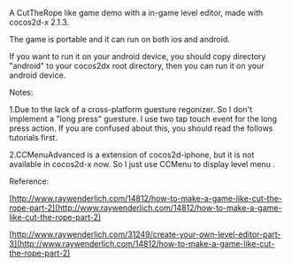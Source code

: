 A CutTheRope like game demo with a in-game level editor,  made with cocos2d-x 2.1.3.

The game is portable and it can run on both ios and android.

If you want to run it on your android device, you should copy directory "android"
to your cocos2dx root directory, then you can run it on your android device.


Notes:

1.Due to the lack of a cross-platform guesture regonizer.
So I don't implement a "long press" guesture. I use two tap touch event for the long press action.
If you are confused about this, you should read the follows tutorials first.

2.CCMenuAdvanced is a extension of cocos2d-iphone, but it is not available in cocos2d-x now. 
So I just use CCMenu to display level menu .
    




Reference:

[http://www.raywenderlich.com/14812/how-to-make-a-game-like-cut-the-rope-part-2](http://www.raywenderlich.com/14812/how-to-make-a-game-like-cut-the-rope-part-2)

[http://www.raywenderlich.com/31249/create-your-own-level-editor-part-3](http://www.raywenderlich.com/14812/how-to-make-a-game-like-cut-the-rope-part-2)
